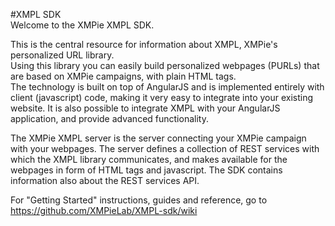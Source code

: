 #XMPL SDK    
Welcome to the XMPie XMPL SDK.    

This is the central resource for information about XMPL, XMPie's personalized URL library.    
Using this library you can easily build personalized webpages (PURLs) that are based on XMPie campaigns, with plain HTML tags.   
The technology is built on top of AngularJS and is implemented entirely with client (javascript) code, making it very easy to integrate into your existing website. It is also possible to integrate XMPL with your AngularJS application, and provide advanced functionality.

The XMPie XMPL server is the server connecting your XMPie campaign with your webpages. The server defines a collection of REST services with which the XMPL library communicates, and makes available for the webpages in form of HTML tags and javascript. The SDK contains information also about the REST services API.

For "Getting Started" instructions, guides and reference, go to https://github.com/XMPieLab/XMPL-sdk/wiki
